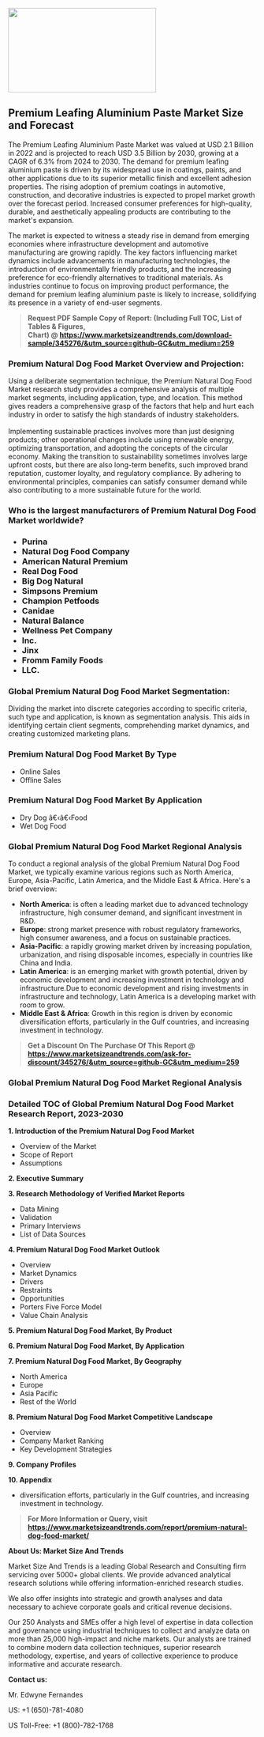 <p><img class="alignnone size-medium wp-image-20088" src="https://ffe5etoiles.com/wp-content/uploads/2024/12/MST1-300x171.png" alt="" width="300" height="171" /></p><h2>Premium Leafing Aluminium Paste Market Size and Forecast</h2><p>The Premium Leafing Aluminium Paste Market was valued at USD 2.1 Billion in 2022 and is projected to reach USD 3.5 Billion by 2030, growing at a CAGR of 6.3% from 2024 to 2030. The demand for premium leafing aluminium paste is driven by its widespread use in coatings, paints, and other applications due to its superior metallic finish and excellent adhesion properties. The rising adoption of premium coatings in automotive, construction, and decorative industries is expected to propel market growth over the forecast period. Increased consumer preferences for high-quality, durable, and aesthetically appealing products are contributing to the market's expansion.</p><p>The market is expected to witness a steady rise in demand from emerging economies where infrastructure development and automotive manufacturing are growing rapidly. The key factors influencing market dynamics include advancements in manufacturing technologies, the introduction of environmentally friendly products, and the increasing preference for eco-friendly alternatives to traditional materials. As industries continue to focus on improving product performance, the demand for premium leafing aluminium paste is likely to increase, solidifying its presence in a variety of end-user segments.</p></p><blockquote id="" class=""><strong>Request PDF Sample Copy of Report: (Including Full TOC, List of Tables &amp; Figures, Chart)&nbsp;@&nbsp;<strong><a href="https://www.marketsizeandtrends.com/download-sample/345276/&utm_source=github-GC&utm_medium=259" target="_blank">https://www.marketsizeandtrends.com/download-sample/345276/&utm_source=github-GC&utm_medium=259</a></strong></strong></blockquote><h3 id="" class="">Premium Natural Dog Food Market&nbsp;Overview and Projection:</h3><p id="" class="">Using a deliberate segmentation technique, the Premium Natural Dog Food Market research study provides a comprehensive analysis of multiple market segments, including application, type, and location. This method gives readers a comprehensive grasp of the factors that help and hurt each industry in order to satisfy the high standards of industry stakeholders. <br /> <br />Implementing sustainable practices involves more than just designing products; other operational changes include using renewable energy, optimizing transportation, and adopting the concepts of the circular economy. Making the transition to sustainability sometimes involves large upfront costs, but there are also long-term benefits, such improved brand reputation, customer loyalty, and regulatory compliance. By adhering to environmental principles, companies can satisfy consumer demand while also contributing to a more sustainable future for the world.</p><h3 id="" class="">Who is the largest manufacturers of&nbsp;Premium Natural Dog Food Market worldwide?</h3><h3 class=""><p><ul><li>Purina </li><li> Natural Dog Food Company </li><li> American Natural Premium </li><li> Real Dog Food </li><li> Big Dog Natural </li><li> Simpsons Premium </li><li> Champion Petfoods </li><li> Canidae </li><li> Natural Balance </li><li> Wellness Pet Company </li><li> Inc. </li><li> Jinx </li><li> Fromm Family Foods </li><li> LLC.</li></ul></p></h3><h3 id="" class="">Global&nbsp;Premium Natural Dog Food Market Segmentation:</h3><p id="" class="">Dividing the market into discrete categories according to specific criteria, such type and application, is known as segmentation analysis. This aids in identifying certain client segments, comprehending market dynamics, and creating customized marketing plans.</p><h3 id="" class="">Premium Natural Dog Food Market&nbsp;By Type</h3><p><p><ul><li>Online Sales</li><li> Offline Sales</p></li></ul></p></p><h3 id="" class="">Premium Natural Dog Food Market&nbsp;By Application</h3><p class=""><p><ul><li>Dry Dog â€‹â€‹Food</li><li> Wet Dog Food</li></ul></p></p><h3 id="" class="">Global Premium Natural Dog Food Market Regional Analysis</h3><p id="" class="">To conduct a regional analysis of the global Premium Natural Dog Food Market, we typically examine various regions such as North America, Europe, Asia-Pacific, Latin America, and the Middle East &amp; Africa. Here's a brief overview:</p><ul><li><strong>North America</strong>: is often a leading market due to advanced technology infrastructure, high consumer demand, and significant investment in R&amp;D.</li><li><strong>Europe</strong>: strong market presence with robust regulatory frameworks, high consumer awareness, and a focus on sustainable practices.</li><li><strong>Asia-Pacific</strong>: a rapidly growing market driven by increasing population, urbanization, and rising disposable incomes, especially in countries like China and India.</li><li><strong>Latin America</strong>: is an emerging market with growth potential, driven by economic development and increasing investment in technology and infrastructure.Due to economic development and rising investments in infrastructure and technology, Latin America is a developing market with room to grow.</li><li><strong>Middle East &amp; Africa</strong>: Growth in this region is driven by economic diversification efforts, particularly in the Gulf countries, and increasing investment in technology.</li></ul><blockquote id="" class=""><strong>Get a Discount On The Purchase Of This Report @ <strong><a href="https://www.marketsizeandtrends.com/ask-for-discount/345276/&utm_source=github-GC&utm_medium=259" target="_blank">https://www.marketsizeandtrends.com/ask-for-discount/345276/&utm_source=github-GC&utm_medium=259</a></strong></strong></blockquote><h3 id="" class="">Global Premium Natural Dog Food Market Regional Analysis</h3><h3 id="" class="">Detailed TOC of Global Premium Natural Dog Food Market Research Report, 2023-2030</h3><p id="" class=""><strong>1. Introduction of the Premium Natural Dog Food Market</strong></p><ul><li>Overview of the Market</li><li>Scope of Report</li><li>Assumptions</li></ul><p id="" class=""><strong>2. Executive Summary</strong></p><p id="" class=""><strong>3. Research Methodology of Verified Market Reports</strong></p><ul><li>Data Mining</li><li>Validation</li><li>Primary Interviews</li><li>List of Data Sources</li></ul><p id="" class=""><strong>4. Premium Natural Dog Food Market Outlook</strong></p><ul><li>Overview</li><li>Market Dynamics</li><li>Drivers</li><li>Restraints</li><li>Opportunities</li><li>Porters Five Force Model</li><li>Value Chain Analysis</li></ul><p id="" class=""><strong>5. Premium Natural Dog Food Market, By Product</strong></p><p id="" class=""><strong>6. Premium Natural Dog Food Market, By Application</strong></p><p id="" class=""><strong>7. Premium Natural Dog Food Market, By Geography</strong></p><ul><li>North America</li><li>Europe</li><li>Asia Pacific</li><li>Rest of the World</li></ul><p id="" class=""><strong>8. Premium Natural Dog Food Market Competitive Landscape</strong></p><ul><li>Overview</li><li>Company Market Ranking</li><li>Key Development Strategies</li></ul><p id="" class=""><strong>9. Company Profiles</strong></p><p id="" class=""><strong>10. Appendix</strong></p><ul><li>diversification efforts, particularly in the Gulf countries, and increasing investment in technology.</li></ul><blockquote id="" class=""><strong>For More Information or Query, visit <strong><strong><a href="https://www.marketsizeandtrends.com/report/premium-natural-dog-food-market/" target="_blank">https://www.marketsizeandtrends.com/report/premium-natural-dog-food-market/</a></strong></strong></strong></blockquote><p id="" class=""><strong>About Us: Market Size And Trends</strong></p><p id="" class="">Market Size And Trends is a leading Global Research and Consulting firm servicing over 5000+ global clients. We provide advanced analytical research solutions while offering information-enriched research studies.</p><p id="" class="">We also offer insights into strategic and growth analyses and data necessary to achieve corporate goals and critical revenue decisions.</p><p id="" class="">Our 250 Analysts and SMEs offer a high level of expertise in data collection and governance using industrial techniques to collect and analyze data on more than 25,000 high-impact and niche markets. Our analysts are trained to combine modern data collection techniques, superior research methodology, expertise, and years of collective experience to produce informative and accurate research.</p><p id="" class=""><strong>Contact us:</strong></p><p id="" class="">Mr. Edwyne Fernandes</p><p id="" class="">US: +1 (650)-781-4080</p><p id="" class="">US Toll-Free: +1 (800)-782-1768</p>
